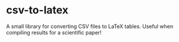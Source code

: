 # csv-to-latex
A small library for converting CSV files to LaTeX tables. Useful when compiling results for a scientific paper!

